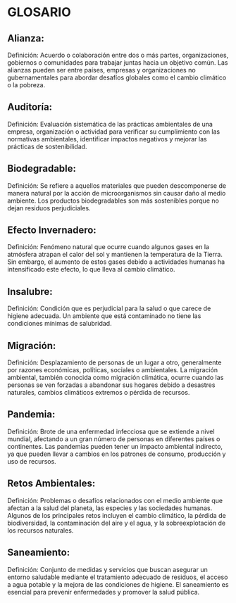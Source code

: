 # GLOSARIO


## Alianza:

Definición: Acuerdo o colaboración entre dos o más partes, organizaciones, gobiernos o comunidades para trabajar juntas hacia un objetivo común.  Las alianzas pueden ser entre países, empresas y organizaciones no gubernamentales para abordar desafíos  globales como el cambio climático o la pobreza.

## Auditoría:

 Definición: Evaluación sistemática de las prácticas ambientales de una empresa, organización o actividad para verificar su cumplimiento con las normativas ambientales, 
 identificar impactos negativos y mejorar las prácticas de sostenibilidad.


## Biodegradable:

 Definición: Se refiere a aquellos materiales que pueden descomponerse de manera natural por la acción de microorganismos sin causar daño al medio ambiente. 
 Los productos biodegradables son más sostenibles porque no dejan residuos perjudiciales.
   


## Efecto Invernadero:

  Definición: Fenómeno natural que ocurre cuando algunos gases en la atmósfera atrapan el calor del sol y mantienen la temperatura de la Tierra. 
  Sin embargo, el aumento de estos gases debido a actividades humanas ha intensificado este efecto, lo que lleva al cambio climático.
   


## Insalubre:

  Definición: Condición que es perjudicial para la salud o que carece de higiene adecuada.
  Un ambiente que está contaminado no tiene las condiciones mínimas de salubridad.
    


## Migración:

  Definición: Desplazamiento de personas de un lugar a otro, generalmente por razones económicas, políticas, sociales o ambientales. 
  La migración ambiental, también conocida como migración climática, ocurre cuando las personas se ven forzadas a abandonar sus hogares debido a desastres naturales, 
  cambios climáticos extremos o pérdida de recursos.
   


## Pandemia:

  Definición: Brote de una enfermedad infecciosa que se extiende a nivel mundial, afectando a un gran número de personas en diferentes países o continentes. 
  Las pandemias pueden tener un impacto ambiental indirecto, ya que pueden llevar a cambios en los patrones de consumo, producción y uso de recursos.
   



## Retos Ambientales:

  Definición: Problemas o desafíos relacionados con el medio ambiente que afectan a la salud del planeta, las especies y las sociedades humanas.
  Algunos de los principales retos incluyen el cambio climático, la pérdida de biodiversidad, la contaminación del aire y el agua, y la sobreexplotación de los recursos naturales.
    



## Saneamiento:

  Definición: Conjunto de medidas y servicios que buscan asegurar un entorno saludable mediante el tratamiento adecuado de residuos, el acceso a agua potable y la mejora de las condiciones de higiene. 
  El saneamiento es esencial para prevenir enfermedades y promover la salud pública.
  
